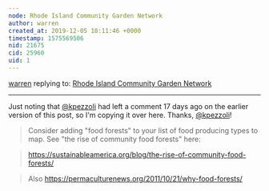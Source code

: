 ```yaml
---
node: Rhode Island Community Garden Network
author: warren
created_at: 2019-12-05 18:11:46 +0000
timestamp: 1575569506
nid: 21675
cid: 25960
uid: 1
---
```




[warren](../profile/warren) replying to: [Rhode Island Community Garden Network](../notes/srgonsalves1/12-05-2019/rhode-island-community-garden-network)

----
Just noting that [@kpezzoli](/profile/kpezzoli) had left a comment 17 days ago on the earlier version of this post, so I'm copying it over here. Thanks, [@kpezzoli](/profile/kpezzoli)!
  
> Consider adding "food forests" to your list of food producing types to map. See "the rise of community food forests" here:

> https://sustainableamerica.org/blog/the-rise-of-community-food-forests/

> Also https://permaculturenews.org/2011/10/21/why-food-forests/
